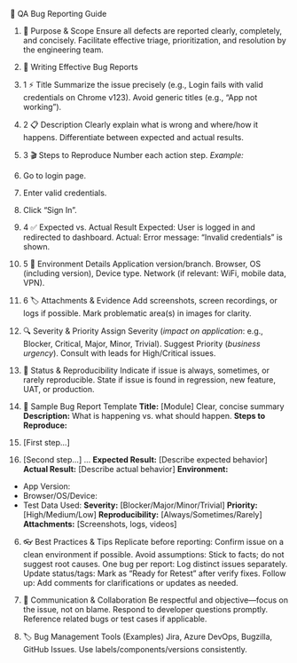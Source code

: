 🐞 QA Bug Reporting Guide

1. 🎯 Purpose & Scope
Ensure all defects are reported clearly, completely, and concisely.
Facilitate effective triage, prioritization, and resolution by the engineering team.

2. 📝 Writing Effective Bug Reports

2. 1 ⚡ Title
Summarize the issue precisely (e.g., Login fails with valid credentials on Chrome v123).
Avoid generic titles (e.g., “App not working”).

2. 2 📋 Description
Clearly explain what is wrong and where/how it happens.
Differentiate between expected and actual results.

2. 3 🎬 Steps to Reproduce
Number each action step.
  _Example:_
  1. Go to login page.
  2. Enter valid credentials.
  3. Click “Sign In”.

2. 4 ✅ Expected vs. Actual Result
Expected: User is logged in and redirected to dashboard.
Actual: Error message: “Invalid credentials” is shown.

2. 5 📅 Environment Details
Application version/branch.
Browser, OS (including version), Device type.
Network (if relevant: WiFi, mobile data, VPN).

2. 6 🏷️ Attachments & Evidence
Add screenshots, screen recordings, or logs if possible.
Mark problematic area(s) in images for clarity.

3. 🔍 Severity & Priority
Assign Severity (_impact on application_: e.g., Blocker, Critical, Major, Minor, Trivial).
Suggest Priority (_business urgency_). Consult with leads for High/Critical issues.

4. 🚥 Status & Reproducibility
Indicate if issue is always, sometimes, or rarely reproducible.
State if issue is found in regression, new feature, UAT, or production.

5. 🧾 Sample Bug Report Template
**Title:** [Module] Clear, concise summary
**Description:** What is happening vs. what should happen.
**Steps to Reproduce:**
1. [First step...]
2. [Second step...]
...
**Expected Result:** [Describe expected behavior]
**Actual Result:** [Describe actual behavior]
**Environment:**
- App Version: 
- Browser/OS/Device: 
- Test Data Used: 
**Severity:** [Blocker/Major/Minor/Trivial]
**Priority:** [High/Medium/Low]
**Reproducibility:** [Always/Sometimes/Rarely]
**Attachments:** [Screenshots, logs, videos]

6. 👓 Best Practices & Tips
Replicate before reporting: Confirm issue on a clean environment if possible.
Avoid assumptions: Stick to facts; do not suggest root causes.
One bug per report: Log distinct issues separately.
Update status/tags: Mark as “Ready for Retest” after verify fixes.
Follow up: Add comments for clarifications or updates as needed.

7. 🤝 Communication & Collaboration
Be respectful and objective—focus on the issue, not on blame.
Respond to developer questions promptly.
Reference related bugs or test cases if applicable.

8. 🏷️ Bug Management Tools (Examples)
Jira, Azure DevOps, Bugzilla, GitHub Issues.
Use labels/components/versions consistently.
